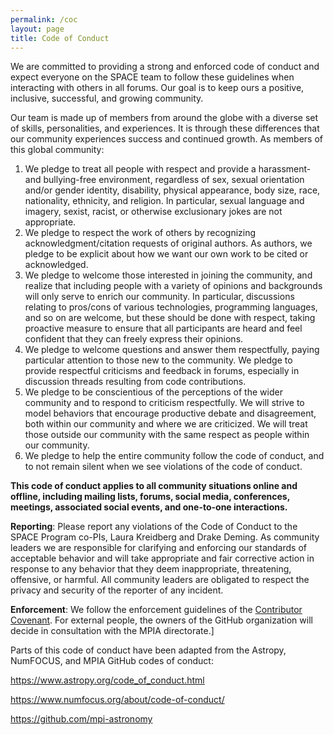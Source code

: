 ```yaml
---
permalink: /coc
layout: page
title: Code of Conduct
---
```


We are committed to providing a strong and
enforced code of conduct and expect everyone on the SPACE team to follow these
guidelines when interacting with others in all forums. Our goal is to keep ours
a positive, inclusive, successful, and growing community. 


Our team is made up of members from
around the globe with a diverse set of skills, personalities, and experiences.
It is through these differences that our community experiences success and
continued growth. As members of this global community:

1. We pledge to treat all people with respect and provide a harassment- and bullying-free environment, regardless of sex, sexual orientation and/or gender identity, disability, physical appearance, body size, race, nationality, ethnicity, and religion. In particular, sexual language and imagery, sexist, racist, or otherwise exclusionary jokes are not appropriate.
2. We pledge to respect the work of others by recognizing acknowledgment/citation requests of original authors. As authors, we pledge to be explicit about how we want our own work to be cited or acknowledged.
3. We pledge to welcome those interested in joining the community, and realize that including people with a variety of opinions and backgrounds will only serve to enrich our community. In particular, discussions relating to pros/cons of various technologies, programming languages, and so on are welcome, but these should be done with respect, taking proactive measure to ensure that all participants are heard and feel confident that they can freely express their opinions.
4. We pledge to welcome questions and answer them respectfully, paying particular attention to those new to the community. We pledge to provide respectful criticisms and feedback in forums, especially in discussion threads resulting from code contributions.
5. We pledge to be conscientious of the perceptions of the wider community and to respond to criticism respectfully. We will strive to model behaviors that encourage productive debate and disagreement, both within our community and where we are criticized. We will treat those outside our community with the same respect as people within our community.
6. We pledge to help the entire community follow the code of conduct, and to not remain silent when we see violations of the code of conduct. 
 
**This code of conduct applies to all community situations online and offline, including mailing lists, forums, social media, conferences, meetings, associated social events, and one-to-one interactions.**

**Reporting**: Please report any violations of the Code of Conduct to the SPACE Program co-PIs, Laura Kreidberg and Drake Deming. As community leaders we are responsible for clarifying and enforcing our standards of acceptable behavior and will take appropriate and fair corrective action in response to any behavior that they deem inappropriate, threatening, offensive, or harmful. All community leaders are obligated to respect the privacy and security of the reporter of any incident.

**Enforcement**: We follow the enforcement guidelines of the [Contributor Covenant](https://www.contributor-covenant.org/version/2/1/code_of_conduct/). 
For external people, the owners of the GitHub organization will decide in consultation with the MPIA directorate.]

Parts of this code of conduct have been adapted from the Astropy, NumFOCUS, and MPIA GitHub codes of conduct:

https://www.astropy.org/code_of_conduct.html

https://www.numfocus.org/about/code-of-conduct/

https://github.com/mpi-astronomy
